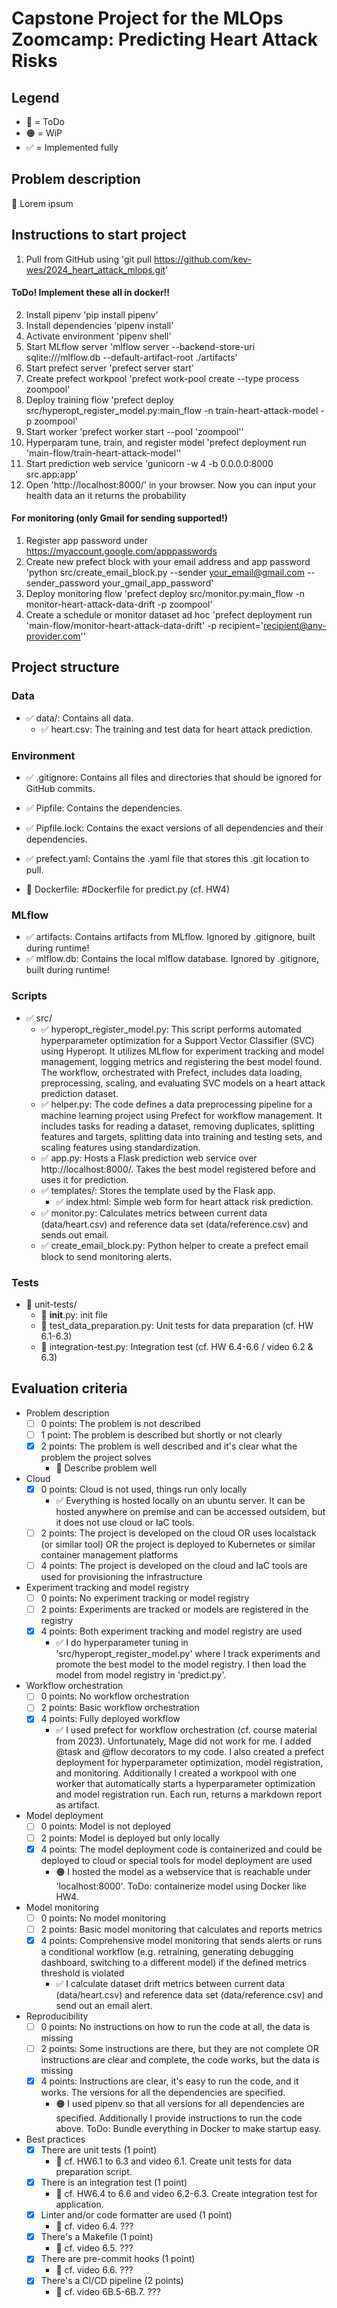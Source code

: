 # Capstone Project for the MLOps Zoomcamp: Predicting Heart Attack Risks

## Legend
- 🚩 = ToDo
- 🟠 = WiP
- ✅ = Implemented fully

## Problem description

🚩 Lorem ipsum

## Instructions to start project
1. Pull from GitHub using 'git pull https://github.com/kev-wes/2024_heart_attack_mlops.git'

#### ToDo! Implement these all in docker!!
2. Install pipenv 'pip install pipenv'
3. Install dependencies 'pipenv install'
4. Activate environment 'pipenv shell'
5. Start MLflow server 'mlflow server --backend-store-uri sqlite:///mlflow.db --default-artifact-root ./artifacts'
6. Start prefect server 'prefect server start'
7. Create prefect workpool 'prefect work-pool create --type process zoompool'
8. Deploy training flow 'prefect deploy src/hyperopt_register_model.py:main_flow -n train-heart-attack-model -p zoompool'
9. Start worker 'prefect worker start --pool 'zoompool''
10. Hyperparam tune, train, and register model 'prefect deployment run 'main-flow/train-heart-attack-model''
11. Start prediction web service 'gunicorn -w 4 -b 0.0.0.0:8000 src.app:app'
12. Open 'http://localhost:8000/' in your browser. Now you can input your health data an it returns the probability 

#### For monitoring (only Gmail for sending supported!)
1. Register app password under https://myaccount.google.com/apppasswords
2. Create new prefect block with your email address and app password 'python src/create_email_block.py --sender your_email@gmail.com --sender_password your_gmail_app_password'
3. Deploy monitoring flow 'prefect deploy src/monitor.py:main_flow -n monitor-heart-attack-data-drift -p zoompool'
4. Create a schedule or monitor dataset ad hoc 'prefect deployment run 'main-flow/monitor-heart-attack-data-drift' -p recipient='recipient@any-provider.com'' 

## Project structure



### Data
- ✅ data/: Contains all data.
  - ✅ heart.csv: The training and test data for heart attack prediction.

### Environment
- ✅ .gitignore: Contains all files and directories that should be ignored for GitHub commits.
- ✅ Pipfile: Contains the dependencies.
- ✅ Pipfile.lock: Contains the exact versions of all dependencies and their dependencies.
- ✅ prefect.yaml: Contains the .yaml file that stores this .git location to pull.

- 🚩 Dockerfile: #Dockerfile for predict.py (cf. HW4)

### MLflow
- ✅ artifacts: Contains artifacts from MLflow. Ignored by .gitignore, built during runtime!
- ✅ mlflow.db: Contains the local mlflow database. Ignored by .gitignore, built during runtime!

### Scripts
- ✅ src/
  - ✅ hyperopt_register_model.py: This script performs automated hyperparameter optimization for a Support Vector Classifier (SVC) using Hyperopt. It utilizes MLflow for experiment tracking and model management, logging metrics and registering the best model found. The workflow, orchestrated with Prefect, includes data loading, preprocessing, scaling, and evaluating SVC models on a heart attack prediction dataset.
  - ✅ helper.py: The code defines a data preprocessing pipeline for a machine learning project using Prefect for workflow management. It includes tasks for reading a dataset, removing duplicates, splitting features and targets, splitting data into training and testing sets, and scaling features using standardization. 
  - ✅ app.py: Hosts a Flask prediction web service over http://localhost:8000/. Takes the best model registered before and uses it for prediction.
  - ✅ templates/: Stores the template used by the Flask app.
    - ✅ index.html: Simple web form for heart attack risk prediction.
  - ✅ monitor.py: Calculates metrics between current data (data/heart.csv) and reference data set (data/reference.csv) and sends out email.
  - ✅ create_email_block.py: Python helper to create a prefect email block to send monitoring alerts.

### Tests
- 🚩 unit-tests/
  - 🚩 __init__.py: init file
  - 🚩 test_data_preparation.py: Unit tests for data preparation (cf. HW 6.1-6.3)
  - 🚩 integration-test.py: Integration test (cf. HW 6.4-6.6 / video 6.2 & 6.3)

## Evaluation criteria
* Problem description
    * [ ] 0 points: The problem is not described
    * [ ] 1 point: The problem is described but shortly or not clearly 
    * [x] 2 points: The problem is well described and it's clear what the problem the project solves
      * 🚩 Describe problem well
* Cloud
    * [x] 0 points: Cloud is not used, things run only locally
      * ✅ Everything is hosted locally on an ubuntu server. It can be hosted anywhere on premise and can be accessed outsidem, but it does not use cloud or IaC tools.
    * [ ] 2 points: The project is developed on the cloud OR uses localstack (or similar tool) OR the project is deployed to Kubernetes or similar container management platforms
    * [ ] 4 points: The project is developed on the cloud and IaC tools are used for provisioning the infrastructure
* Experiment tracking and model registry
    * [ ] 0 points: No experiment tracking or model registry
    * [ ] 2 points: Experiments are tracked or models are registered in the registry
    * [x] 4 points: Both experiment tracking and model registry are used 
      * ✅ I do hyperparameter tuning in 'src/hyperopt_register_model.py' where I track experiments and promote the best model to the model registry. I then load the model from model registry in 'predict.py'. 
* Workflow orchestration
    * [ ] 0 points: No workflow orchestration
    * [ ] 2 points: Basic workflow orchestration
    * [x] 4 points: Fully deployed workflow  
      * ✅ I used prefect for workflow orchestration (cf. course material from 2023). Unfortunately, Mage did not work for me. I added @task and @flow decorators to my code. I also created a prefect deployment for hyperparameter optimization, model registration, and monitoring. Additionally I created a workpool with one worker that automatically starts a hyperparameter optimization and model registration run. Each run, returns a markdown report as artifact.
* Model deployment
    * [ ] 0 points: Model is not deployed
    * [ ] 2 points: Model is deployed but only locally
    * [x] 4 points: The model deployment code is containerized and could be deployed to cloud or special tools for model deployment are used 
      * 🟠 I hosted the model as a webservice that is reachable under 'localhost:8000'. ToDo: containerize model using Docker like HW4.
* Model monitoring
    * [ ] 0 points: No model monitoring
    * [ ] 2 points: Basic model monitoring that calculates and reports metrics
    * [x] 4 points: Comprehensive model monitoring that sends alerts or runs a conditional workflow (e.g. retraining, generating debugging dashboard, switching to a different model) if the defined metrics threshold is violated 
      * ✅ I calculate dataset drift metrics between current data (data/heart.csv) and reference data set (data/reference.csv) and send out an email alert.
* Reproducibility
    * [ ] 0 points: No instructions on how to run the code at all, the data is missing
    * [ ] 2 points: Some instructions are there, but they are not complete OR instructions are clear and complete, the code works, but the data is missing
    * [x] 4 points: Instructions are clear, it's easy to run the code, and it works. The versions for all the dependencies are specified. 
      * 🟠 I used pipenv so that all versions for all dependencies are specified. Additionally I provide instructions to run the code above. ToDo: Bundle everything in Docker to make startup easy.
* Best practices
    * [x] There are unit tests (1 point) 
      * 🚩 cf. HW6.1 to 6.3 and video 6.1. Create unit tests for data preparation script.
    * [x] There is an integration test (1 point) 
      * 🚩 cf. HW6.4 to 6.6 and video 6.2-6.3. Create integration test for application.
    * [x] Linter and/or code formatter are used (1 point) 
      * 🚩 cf. video 6.4. ???
    * [x] There's a Makefile (1 point) 
      * 🚩 cf. video 6.5. ???
    * [x] There are pre-commit hooks (1 point) 
      * 🚩 cf. video 6.6. ???
    * [x] There's a CI/CD pipeline (2 points) 
      * 🚩 cf. video 6B.5-6B.7. ???

